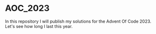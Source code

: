 # AOC_2023
In this repository I will publish my solutions for the Advent Of Code 2023. Let's see how long I last this year.
